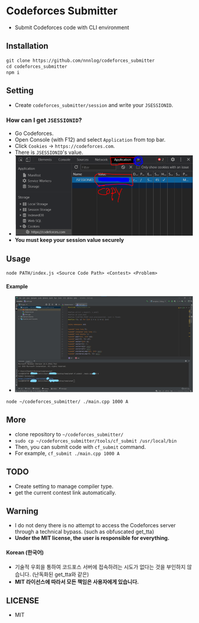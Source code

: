 # Codeforces Submitter
* Submit Codeforces code with CLI environment

## Installation
```
git clone https://github.com/nnnlog/codeforces_submitter
cd codeforces_submitter
npm i
```
## Setting
* Create `codeforces_submitter/session` and write your `JSESSIONID`.
### How can I get `JSESSIONID`?
* Go Codeforces.
* Open Console (with F12) and select `Application` from top bar.
* Click `Cookies` -> `https://codeforces.com`.
* There is `JSESSIONID`'s value.
* ![Description](https://raw.githubusercontent.com/nnnlog/codeforces_submitter/master/docs/capture.PNG)
* **You must keep your session value securely**

## Usage
```
node PATH/index.js <Source Code Path> <Contest> <Problem>
```

#### Example
* ![Description](https://raw.githubusercontent.com/nnnlog/codeforces_submitter/master/docs/ex.PNG)
```
node ~/codeforces_submitter/ ./main.cpp 1000 A
```

## More
* clone repository to `~/codeforces_submitter/`
* `sudo cp ~/codeforces_submitter/tools/cf_submit /usr/local/bin`
* Then, you can submit code with `cf_submit` command.
* For example, `cf_submit ./main.cpp 1000 A`

## TODO
* Create setting to manage compiler type.
* get the current contest link automatically.

## Warning
* I do not deny there is no attempt to access the Codeforces server through a technical bypass. (such as obfuscated get_tta)
* **Under the MIT license, the user is responsible for everything.**

#### Korean (한국어)
* 기술적 우회을 통하여 코드포스 서버에 접속하려는 시도가 없다는 것을 부인하지 않습니다. (난독화된 get_tta와 같은)
* **MIT 라이선스에 따라서 모든 책임은 사용자에게 있습니다.**

## LICENSE
* MIT